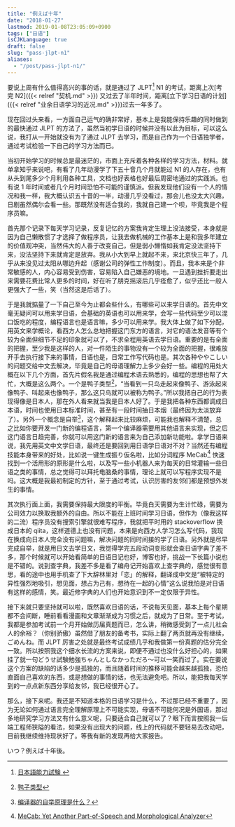 ```yaml
---
title: "例えば十年"
date: "2018-01-27"
lastmod: 2019-01-08T23:05:09+0900
tags: ["日语"]
isCJKLanguage: true
draft: false
slug: "pass-jlpt-n1"
aliases:
  - "/post/pass-jlpt-n1/"
---
```


要说上周有什么值得高兴的事的话，就是通过了 JLPT[^JLPT] N1 的考试，距离上次[考完 N2]({{< relref "契机.md" >}}) 又过去了半年时间，距离[立下学习日语的计划]({{< relref "业余日语学习的近况.md" >}})过去一年多了。

[^JLPT]: [日本語能力試験 ](https://www.jlpt.jp/)

现在回过头来看，一方面自己运气的确非常好，基本上是我能保持乐趣的同时做到的最快通过 JLPT 的方法了，虽然当初学日语的时候并没有以此为目标，可以这么说，我打从一开始就没有为了通过 JLPT 去学习，而是自己作为一个日语独学者，通过考试检验一下自己的学习方法而已。

<!--more-->

当初开始学习的时候总是最迷茫的，市面上充斥着各种各样的学习方法，材料。就单拿知乎来说吧，有看了几年动漫学了下五十音几个月就能过 N1 的人存在，也有从头到尾多少个月利用各种工具，文档也好表格也好最后周密地通过的实践派。也有说 1 年时间或者几个月时间恐怕不可能的谨慎派。但我发现他们没有一个人的情况和我一样，我大概认识五十音的一半，动漫几乎没看过，那会儿也没太大兴趣，日剧虽然偶尔会看一些。那既然没有适合我的，我就自己建一个呗，毕竟我是个程序员嘛。

首先那个记录下每天学习记录，反复记忆的方案我肯定生理上没法接受，本身就是因为自己懒散惯了才选择了做程序员，让我去做机械的工作基本上是和我多年建立的价值观冲突，当然伟大的人善于改变自己，但是弱小懒惰如我肯定没法坚持下来，没法坚持下来就肯定是放弃。我从小大到早上就起不来，来北京快三年了，几乎从来没见过太阳从哪边升起（感谢公司的弹性工作制度）。而且，我本来是个非常敏感的人，内心容易受到伤害，容易陷入自己嫌恶的境地。一旦遇到挫折要走出来需要花费比常人更多的时间，好在听了朋克摇滚后几乎痊愈了，似乎还比一般人更强大了一些，笑（当然这是后话了）。

于是我就掂量了一下自己至今为止都会些什么，有哪些可以来学日语的。首先中文毫无疑问可以用来学日语，会基础的英语也可以用来学，会写一些代码至少可以混口饭吃的程度，编程语言也是语言嘛，多少可以用来学。我大体上做了如下分配，用英文来学概论，看西方人怎么总地把握这门东方的语言，对它的语法发音等有个较为全面但细节不足的印象就可以了，不求全程用英语去学日语。重要的是有全面的把握，至少我是这样的人，对一件陌生的事物没有一个较为全面的把握，很难放开手去执行接下来的事情，日语也是，日常工作写代码也是。其次各种ややこしい的问题交给中文去解决，毕竟是自己的母语理解力上多少会好一些。编程的用处大概在以下几个方面，首先片假名我是通过编程术语去熟悉的，编程的思想也帮了大忙，大概是这么两个。一个是鸭子类型[^1]，“当看到一只鸟走起来像鸭子、游泳起来像鸭子、叫起来也像鸭子，那么这只鸟就可以被称为鸭子。”所以我把自己的行为表现得像是日本人，那在外人看来就当我是日本人好了。于是我把各种东西都调成日本语，时间也使用日本标准时间，甚至有一段时间抽日本烟（最终因为太淡放弃了）。另外一个概念是自举[^2]，这个解释起来比较麻烦，可能我也解释不清楚，总之比如你要开发一门新的编程语言，第一个编译器需要用其他语言来实现，但之后这门语言日趋完善，你就可以用这门新的语言来为自己添加新功能啦。拿学日语来说，我先用英文中文学日语，最终还是要回到用日语学日语对不对？当然还有编程技能本身带来的好处，比如说一键生成振り仮名啦，比如分词程序 MeCab[^3] 快速找到一个活用形的原形是什么啦，以及写一些小机器人来为每天的日常灌输一些日语之类的事情，总之觉得可以拜托电脑桑的事情，理论上就可以写程序实现不是吗。这大概是我最初制定的方针，至于通过考试，认识厉害的友邻们都是预想外发生的事情。

其次执行面上面，我需要保持最大限度的平衡。毕竟白天需要为生计忙碌，需要为公司效力以换取我额外的自由。所以不能在上班时间学习日语，但作为（像我这样的二流）程序员没有搜索引擎就很难写程序，我就把平时用的 stackoverflow 换成日本的 qiita，这样道德上也没有问题，本来是向西方人学习怎么写代码，我现在换成向日本人完全没有问题嘛，解决问题的同时间接的学了日语。另外就是尽早完成自举，就是用日文去学日文，我觉得学完五段动词变形就会查日语字典了差不多，那个时候就可以开始看简单的日语日记也好，博客也好，挑战一下长篇小说也是不错的。说到查字典，我差不多是看了编舟记开始喜欢上查字典的，感觉很有意思，看的途中也用手机查了下大辞林里对「恋」的解释，翻译成中文是“被特定的异性强烈地吸引，想见面，想占为己有，想待在一起的心情”这么说我怕是对日语有这样的感情，笑。最近修字典的人们也开始意识到不一定仅限于异性。

接下来就只要坚持就可以啦，既然喜欢日语的话，不说每天见面，基本上每个星期都不会间断，睡前看看漫画和文章渐渐成为习惯之后，就成为了日常。至于考试，我都是参加考试前一个月开始做历届真题而已，怎么讲，稍微感受到了一点儿社会人的余裕？（你别骄傲）虽然借了朋友的备考书，实际上翻了两页就再没有继续，ごめんね。而 JLPT 厉害之处就是最终考试成绩几乎和我做第一份真题的估分完全一致。所以按照我这个细水长流的方案来说，即便不通过也没什么好担心的，如果挂了就一句どうせ試験勉強ちゃんとしなかっただろ〜可以一笑而过了。实在要说这个方案的缺陷的话多少是孤独的，而且随着时间的推移可能会越来越孤独，恐怕直面自己喜欢的东西，或是想做的事情的话，也无法避免吧。所以，能把我每天学到的一点点新东西分享给友邻，我已经很开心了。

那么，接下来呢。我还是不知道本格的日语学习是什么，不过那已经不重要了，因为无论如何通过语言完全理解原理上不可能实现，母语不可能何况是外国语，那过多地研究学习方法又有什么意义呢，只要适合自己就可以了？眼下而言按照我一后端工程师狭隘的看法，如果没有出现大的问题，线上的代码就不要轻易去改动吧，目前我继续维持现状好了。等我有新的发现再给大家报告。

いつ？例えば十年後。

[^1]: [鸭子类型](https://zh.wikipedia.org/zh-hans/鸭子类型)
[^2]: [编译器的自举原理是什么？](https://www.zhihu.com/question/28513473)
[^3]: [MeCab: Yet Another Part-of-Speech and Morphological Analyzer](http://taku910.github.io/mecab/)
